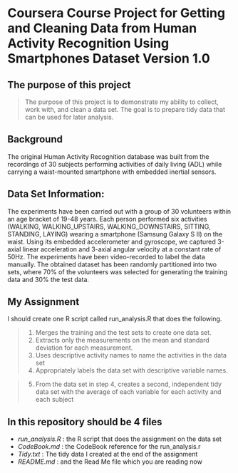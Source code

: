 Coursera Course Project for Getting and Cleaning Data from 
Human Activity Recognition Using Smartphones Dataset
Version 1.0
==================================================================

The purpose of this project
----------------------------
> The purpose of this project is to demonstrate my ability to collect, work with, and clean a data set. The goal is to prepare tidy data that can be used for later analysis.

Background 
--------------------------------------
The original Human Activity Recognition database was built from the recordings of 30 subjects performing activities of daily living (ADL) while carrying a waist-mounted smartphone with embedded inertial sensors.

Data Set Information:
--------------------------------------
The experiments have been carried out with a group of 30 volunteers within an age bracket of 19-48 years. Each person performed six activities (WALKING, WALKING_UPSTAIRS, WALKING_DOWNSTAIRS, SITTING, STANDING, LAYING) wearing a smartphone (Samsung Galaxy S II) on the waist. Using its embedded accelerometer and gyroscope, we captured 3-axial linear acceleration and 3-axial angular velocity at a constant rate of 50Hz. The experiments have been video-recorded to label the data manually. The obtained dataset has been randomly partitioned into two sets, where 70% of the volunteers was selected for generating the training data and 30% the test data.

My Assignment
--------------------------------------
 I should create one R script called run_analysis.R that does the following. 

> 1. Merges the training and the test sets to create one data set.
> 2. Extracts only the measurements on the mean and standard deviation for each measurement. 
> 3. Uses descriptive activity names to name the activities in the data set
> 4. Appropriately labels the data set with descriptive variable names. 

> 5. From the data set in step 4, creates a second, independent tidy data set with the average of each variable for each activity and each subject

In this repository should be 4 files
--------------------------------------
- *run_analysis.R* : the R script that does the assignment on the data set
- *CodeBook.md* : the CodeBook reference for the run_analysis.r
- *Tidy.txt* : The tidy data I created at the end of the assignment
- *README.md* : and the Read Me file which you are reading now
